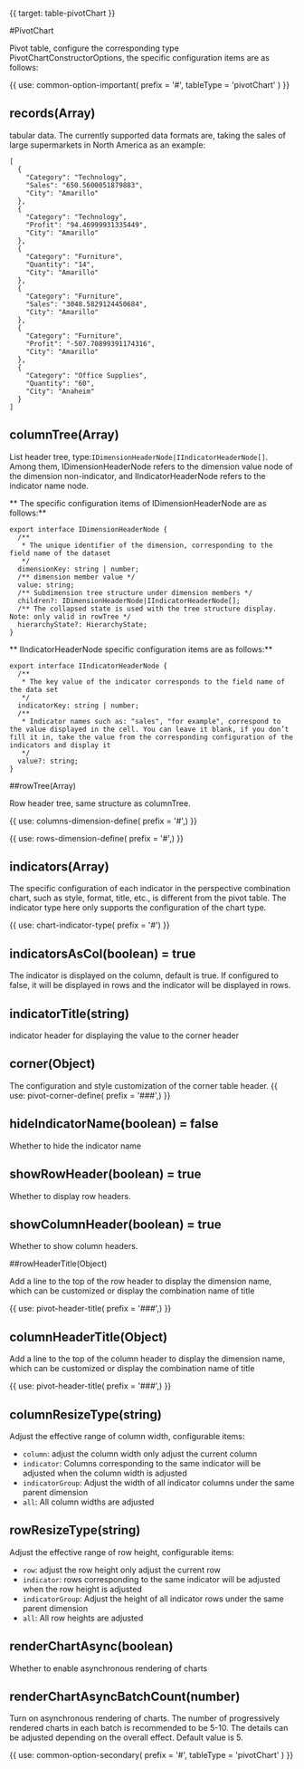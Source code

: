 {{ target: table-pivotChart }}

#PivotChart

Pivot table, configure the corresponding type PivotChartConstructorOptions, the specific configuration items are as follows:

{{ use: common-option-important(
    prefix = '#',
    tableType = 'pivotChart'
) }}

## records(Array)

tabular data.
The currently supported data formats are, taking the sales of large supermarkets in North America as an example:

```
[
  {
    "Category": "Technology",
    "Sales": "650.5600051879883",
    "City": "Amarillo"
  },
  {
    "Category": "Technology",
    "Profit": "94.46999931335449",
    "City": "Amarillo"
  },
  {
    "Category": "Furniture",
    "Quantity": "14",
    "City": "Amarillo"
  },
  {
    "Category": "Furniture",
    "Sales": "3048.5829124450684",
    "City": "Amarillo"
  },
  {
    "Category": "Furniture",
    "Profit": "-507.70899391174316",
    "City": "Amarillo"
  },
  {
    "Category": "Office Supplies",
    "Quantity": "60",
    "City": "Anaheim"
  }
]
```

## columnTree(Array)

List header tree, type:`IDimensionHeaderNode|IIndicatorHeaderNode[]`. Among them, IDimensionHeaderNode refers to the dimension value node of the dimension non-indicator, and IIndicatorHeaderNode refers to the indicator name node.

** The specific configuration items of IDimensionHeaderNode are as follows:**

```
export interface IDimensionHeaderNode {
  /**
   * The unique identifier of the dimension, corresponding to the field name of the dataset
   */
  dimensionKey: string | number;
  /** dimension member value */
  value: string;
  /** Subdimension tree structure under dimension members */
  children?: IDimensionHeaderNode|IIndicatorHeaderNode[];
  /** The collapsed state is used with the tree structure display. Note: only valid in rowTree */
  hierarchyState?: HierarchyState;
}
```

** IIndicatorHeaderNode specific configuration items are as follows:**

```
export interface IIndicatorHeaderNode {
  /**
   * The key value of the indicator corresponds to the field name of the data set
   */
  indicatorKey: string | number;
  /**
   * Indicator names such as: "sales", "for example", correspond to the value displayed in the cell. You can leave it blank, if you don’t fill it in, take the value from the corresponding configuration of the indicators and display it
   */
  value?: string;
}
```

##rowTree(Array)

Row header tree, same structure as columnTree.

{{ use: columns-dimension-define( prefix = '#',) }}

{{ use: rows-dimension-define( prefix = '#',) }}

## indicators(Array)

The specific configuration of each indicator in the perspective combination chart, such as style, format, title, etc., is different from the pivot table. The indicator type here only supports the configuration of the chart type.

{{ use: chart-indicator-type(
    prefix = '#') }}

## indicatorsAsCol(boolean) = true

The indicator is displayed on the column, default is true. If configured to false, it will be displayed in rows and the indicator will be displayed in rows.

## indicatorTitle(string)

indicator header for displaying the value to the corner header

## corner(Object)

The configuration and style customization of the corner table header.
{{ use: pivot-corner-define( prefix = '###',) }}

## hideIndicatorName(boolean) = false

Whether to hide the indicator name

## showRowHeader(boolean) = true

Whether to display row headers.

## showColumnHeader(boolean) = true

Whether to show column headers.

##rowHeaderTitle(Object)

Add a line to the top of the row header to display the dimension name, which can be customized or display the combination name of title

{{ use: pivot-header-title( prefix = '###',) }}

## columnHeaderTitle(Object)

Add a line to the top of the column header to display the dimension name, which can be customized or display the combination name of title

{{ use: pivot-header-title( prefix = '###',) }}

## columnResizeType(string)

Adjust the effective range of column width, configurable items:

- `column`: adjust the column width only adjust the current column
- `indicator`: Columns corresponding to the same indicator will be adjusted when the column width is adjusted
- `indicatorGroup`: Adjust the width of all indicator columns under the same parent dimension
- `all`: All column widths are adjusted

## rowResizeType(string)

Adjust the effective range of row height, configurable items:

- `row`: adjust the row height only adjust the current row
- `indicator`: rows corresponding to the same indicator will be adjusted when the row height is adjusted
- `indicatorGroup`: Adjust the height of all indicator rows under the same parent dimension
- `all`: All row heights are adjusted

## renderChartAsync(boolean)
Whether to enable asynchronous rendering of charts

## renderChartAsyncBatchCount(number)
Turn on asynchronous rendering of charts. The number of progressively rendered charts in each batch is recommended to be 5-10. The details can be adjusted depending on the overall effect. Default value is 5.

{{ use: common-option-secondary(
      prefix = '#',
      tableType = 'pivotChart'
  ) }}
